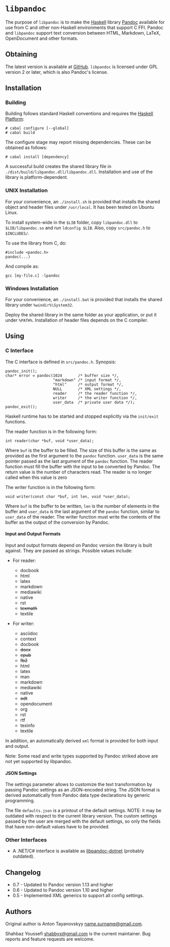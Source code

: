 # `libpandoc`

The purpose of `libpandoc` is to make the [Haskell][haskell] library
[Pandoc][pandoc] available for use from C and other non-Haskell
environments that support C FFI.  Pandoc and `libpandoc` support
text conversion between HTML, Markdown, LaTeX, OpenDocument and other
formats.


## Obtaining

The latest version is available at [GitHub][libpandoc].  `libpandoc`
is licensed under GPL version 2 or later, which is also Pandoc's
license.


## Installation

### Building

Building follows standard Haskell conventions and requires the
[Haskell Platform][haskell-platform]:

    # cabal configure [--global]
    # cabal build

The configure stage may report missing dependencies.  These can be
obtained as follows:

    # cabal install [dependency]

A successful build creates the shared library file in
`./dist/build/libpandoc.dll/libpandoc.dll`.  Installation and use of
the library is platform-dependent.

[haskell-platform]: http://hackage.haskell.org/platform/

### UNIX Installation

For your convenience, an `./install.sh` is provided that installs the
shared object and header files under `/usr/local`.  It has been tested
on Ubuntu Linux.

To install system-wide in the `$LIB` folder, copy `libpandoc.dll` to
`$LIB/libpandoc.so` and run `ldconfig $LIB`.  Also, copy
`src/pandoc.h` to `$INCLUDES/`.

To use the library from C, do:

    #include <pandoc.h>
    pandoc(...)

And compile as:

    gcc [my-file.c] -lpandoc

### Windows Installation

For your convenience, an `./install.bat` is provided that installs the
shared library under `%windir%\System32`.

Deploy the shared library in the same folder as your application, or
put it under `%PATH%`.  Installation of header files depends on the C
compiler.


## Using

### C Interface

The C interface is defined in `src/pandoc.h`. Synopsis:

    pandoc_init();
    char* error = pandoc(1024       /* buffer size */,
                         "markdown" /* input format */,
                         "html"     /* output format */,
                         NULL       /* XML settings */,
                         reader     /* the reader function */,
                         writer     /* the writer function */,
                         user_data  /* private user data */);
    pandoc_exit();

Haskell runtime has to be started and stopped explicitly via the
`init/exit` functions.

The reader function is in the following form:

    int reader(char *buf, void *user_data);

Where `buf` is the buffer to be filled.  The size of this buffer is the same
as provided as the first argument to the `pandoc` function.  `user_data` is
the same pointer passed as the last argument of the `pandoc` function.  The
reader function must fill the buffer with the input to be converted by Pandoc.
The return value is the number of characters read. The reader is no longer called
when this value is zero

The writer function is in the following form:

    void writer(const char *buf, int len, void *user_data);

Where `buf` is the buffer to be written, `len` is the number of elements in
the buffer and `user_data` is the last argument of the `pandoc` function,
similar to `user_data` of the reader.  The writer function must write the
contents of the buffer as the output of the conversion by Pandoc.

#### Input and Output Formats

Input and output formats depend on Pandoc version the library is built
against.  They are passed as strings.  Possible values include:

- For reader:

  * docbook
  * html
  * latex
  * markdown
  * mediawiki
  * native
  * rst
  * ~~texmath~~
  * textile

- For writer:

  * asciidoc
  * context
  * docbook
  * ~~docx~~
  * ~~epub~~
  * ~~fb2~~
  * html
  * latex
  * man
  * markdown
  * mediawiki
  * native
  * ~~odt~~
  * opendocument
  * org
  * rst
  * rtf
  * texinfo
  * textile

In addition, an automatically derived `xml` format is provided for
both input and output.

Note: Some read and write types supported by Pandoc striked above are not yet
supported by libpandoc.

#### JSON Settings

The settings parameter allows to customize the text transformation by
passing Pandoc settings as an JSON-encoded string.  The JSON format is
derived automatically from Pandoc data type declarations by generic
programming.

The file `defaults.json` is a printout of the default settings.  NOTE: it may be outdated
with respect to the current library version.  The custom settings
passed by the user are merged with the default settings, so only the
fields that have non-default values have to be provided.


### Other Interfaces

  * A .NET/C# interface is available as [libpandoc-dotnet][libpandoc-dotnet]
    (probably outdated).


## Changelog

  * 0.7 - Updated to Pandoc version 1.13 and higher
  * 0.6 - Updated to Pandoc version 1.10 and higher
  * 0.5 - Implemented XML generics to support all config settings.


## Authors

Original author is Anton Tayanovskyy <name.surname@gmail.com>.

Shahbaz Youssefi <shabbyx@gmail.com> is the current maintainer.  Bug reports and
feature requests are welcome.


[haskell]:          http://www.haskell.org
[pandoc]:           http://johnmacfarlane.net/pandoc/
[libpandoc]:        http://github.com/ShabbyX/libpandoc/
[libpandoc-dotnet]: http://github.com/toyvo/libpandoc-dotnet/
